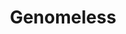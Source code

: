 ---
layout: media
title: "Genomeless"
blurb:
tags:
  categories: 3d
ads: false
share: false
image:
  id: 26319598134
---